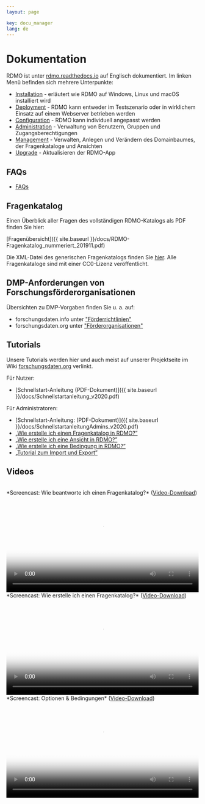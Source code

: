 ```yaml
---
layout: page

key: docu_manager
lang: de
---
```


# Dokumentation

RDMO ist unter [rdmo.readthedocs.io](http://rdmo.readthedocs.io/en/latest) auf Englisch dokumentiert. Im linken Menü befinden sich mehrere Unterpunkte:

* [Installation](http://rdmo.readthedocs.io/en/latest/installation/index.html) - erläutert wie RDMO auf Windows, Linux und macOS installiert wird
* [Deployment](http://rdmo.readthedocs.io/en/latest/deployment/index.html) - RDMO kann entweder im Testszenario oder in wirklichem Einsatz auf einem Webserver betrieben werden
* [Configuration](http://rdmo.readthedocs.io/en/latest/configuration/index.html) - RDMO kann individuell angepasst werden
* [Administration](http://rdmo.readthedocs.io/en/latest/administration/index.html) - Verwaltung von Benutzern, Gruppen und Zugangsberechtigungen
* [Management](http://rdmo.readthedocs.io/en/latest/management/index.html) - Verwalten, Anlegen und Verändern des Domainbaumes, der Fragenkataloge und Ansichten
* [Upgrade](http://rdmo.readthedocs.io/en/latest/upgrade/index.html) - Aktualisieren der RDMO-App


## FAQs

* [FAQs](http://www.forschungsdaten.org/index.php/FAQs)


## Fragenkatalog

Einen Überblick aller Fragen des vollständigen RDMO-Katalogs als PDF finden Sie hier:

[Fragenübersicht]({{ site.baseurl }}/docs/RDMO-Fragenkatalog_nummeriert_201911.pdf)

Die XML-Datei des generischen Fragenkatalogs finden Sie [hier](https://github.com/rdmorganiser/rdmo-catalog). Alle Fragenkataloge sind mit einer CC0-Lizenz veröffentlicht.

## DMP-Anforderungen von Forschungsförderorganisationen 

Übersichten zu DMP-Vorgaben finden Sie u. a. auf: 
* forschungsdaten.info unter ["Förderrichtlinien"](https://www.forschungsdaten.info/themen/planen-und-strukturieren/foerderrichtlinien/)
* forschungsdaten.org unter ["Förderorganisationen"](https://www.forschungsdaten.org/index.php/F%C3%B6rderorganisationen)

## Tutorials

Unsere Tutorials werden hier und auch meist auf unserer Projektseite im Wiki [forschungsdaten.org](http://forschungsdaten.org/index.php/RDMO) verlinkt.

Für Nutzer:

* [Schnellstart-Anleitung (PDF-Dokument)]({{ site.baseurl }}/docs/Schnellstartanleitung_v2020.pdf)

Für Administratoren:

* [Schnellstart-Anleitung: (PDF-Dokument)]({{ site.baseurl }}/docs/SchnellstartanleitungAdmins_v2020.pdf)
* [„Wie erstelle ich einen Fragenkatalog in RDMO?”](http://www.forschungsdaten.org/index.php/Katalog_erstellen)
* [„Wie erstelle ich eine Ansicht in RDMO?”](http://www.forschungsdaten.org/index.php/Ansicht_erstellen)
* [„Wie erstelle ich eine Bedingung in RDMO?”](http://www.forschungsdaten.org/index.php/Bedingung_erstellen)
* [„Tutorial zum Import und Export”](http://www.forschungsdaten.org/index.php/Import_Export)

## Videos

<br>
*Screencast: Wie beantworte ich einen Fragenkatalog?* (<a href="{{ site.baseurl }}/img/promo/videos/fragenkatalog_v2.mp4">Video-Download</a>)
<video poster="{{ site.baseurl}}/img/promo/videos/fragenkatalog_frame.jpg" controls="controls" style="width: 100%;">
<source src="{{ site.baseurl}}/img/promo/videos/fragenkatalog_v2.mp4">Your browser does not support the video tag.</video>

<br>
*Screencast: Wie erstelle ich einen Fragenkatalog?* (<a href="{{ site.baseurl }}/img/promo/videos/erstellen_22-01-2019.mp4">Video-Download</a>)
<video poster="{{ site.baseurl}}/img/promo/videos/erstellen_frame.jpg" controls="controls" style="width: 100%;">
<source src="{{ site.baseurl}}/img/promo/videos/erstellen_22-01-2019.mp4">Your browser does not support the video tag.</video>

<br>
*Screencast: Optionen & Bedingungen* (<a href="{{ site.baseurl }}/img/promo/videos/optionen.mp4">Video-Download</a>)
<video poster="{{ site.baseurl}}/img/promo/videos/optionen_frame.jpg" controls="controls" style="width: 100%;">
<source src="{{ site.baseurl}}/img/promo/videos/optionen.mp4">Your browser does not support the video tag.</video>
